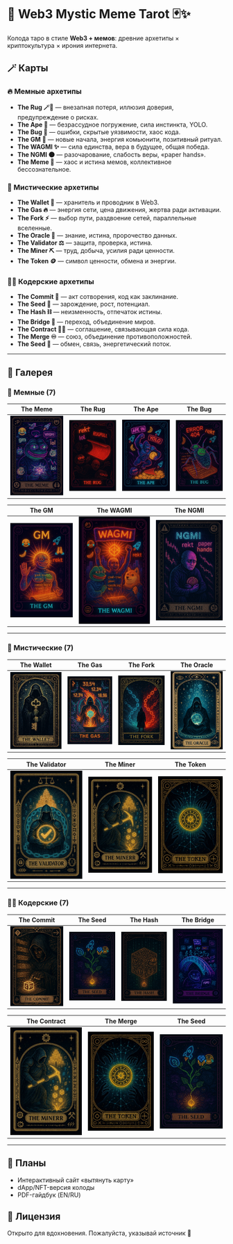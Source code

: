 # 🌌 Web3 Mystic Meme Tarot 🃏✨

Колода таро в стиле **Web3 + мемов**: древние архетипы × криптокультура × ирония интернета.

## 🪄 Карты

### 🔥 Мемные архетипы
- **The Rug 🪄🧶** — внезапная потеря, иллюзия доверия, предупреждение о рисках.  
- **The Ape 🦍** — безрассудное погружение, сила инстинкта, YOLO.  
- **The Bug 🐛** — ошибки, скрытые уязвимости, хаос кода.  
- **The GM 🌅** — новые начала, энергия комьюнити, позитивный ритуал.  
- **The WAGMI ✨** — сила единства, вера в будущее, общая победа.  
- **The NGMI 🌑** — разочарование, слабость веры, «paper hands».  
- **The Meme 🐸** — хаос и истина мемов, коллективное бессознательное.  

### 🔮 Мистические архетипы
- **The Wallet 🔑** — хранитель и проводник в Web3.  
- **The Gas 🔥** — энергия сети, цена движения, жертва ради активации.  
- **The Fork ⚡** — выбор пути, раздвоение сетей, параллельные вселенные.  
- **The Oracle 🔮** — знание, истина, пророчество данных.  
- **The Validator ⚖️** — защита, проверка, истина.  
- **The Miner ⛏️** — труд, добыча, усилия ради ценности.  
- **The Token 🪙** — символ ценности, обмена и энергии.  

### 👨‍💻 Кодерские архетипы
- **The Commit 📜** — акт сотворения, код как заклинание.  
- **The Seed 🌱** — зарождение, рост, потенциал.  
- **The Hash ⛓️** — неизменность, отпечаток истины.  
- **The Bridge 🌉** — переход, объединение миров.  
- **The Contract 📜🤝** — соглашение, связывающая сила кода.  
- **The Merge ♾️** — союз, объединение противоположностей.  
- **The Seed 💱** — обмен, связь, энергетический поток.  

---

## 🎴 Галерея

### 🐸 Мемные (7)
| The Meme | The Rug | The Ape | The Bug |
|---|---|---|---|
| ![The Meme](images/meme/the-meme.jpg) | ![The Rug](images/meme/the-rug.jpg) | ![The Ape](images/meme/the-ape.jpg) | ![The Bug](images/meme/the-bug.jpg) |

| The GM | The WAGMI | The NGMI |
|---|---|---|
| ![The GM](images/meme/the-gm.jpg) | ![The WAGMI](images/meme/the-wagmi.jpg) | ![The NGMI](images/meme/the-ngmi.jpg) |

---

### 🔮 Мистические (7)
| The Wallet | The Gas | The Fork | The Oracle |
|---|---|---|---|
| ![The Wallet](images/mystic/the-wallet.jpg) | ![The Gas](images/mystic/the-gas.jpg) | ![The Fork](images/mystic/the-fork.jpg) | ![The Oracle](images/mystic/the-oracle.jpg) |

| The Validator | The Miner | The Token |
|---|---|---|
| ![The Validator](images/mystic/the-validator.jpg) | ![The Miner](images/mystic/the-miner.jpg) | ![The Token](images/mystic/the-token.jpg) |

---

### 👨‍💻 Кодерские (7)
| The Commit | The Seed | The Hash | The Bridge |
|---|---|---|---|
| ![The Commit](images/coder/the-commit.jpg) | ![The Seed](images/coder/the-seed.jpg) | ![The Hash](images/coder/the-hash.jpg) | ![The Bridge](images/coder/the-bridge.jpg) |

| The Contract | The Merge | The Seed |
|---|---|---|
| ![The Contract](images/coder/the-contract.jpg) | ![The Merge](images/coder/the-merge.jpg) | ![The Seed](images/coder/the-seed.jpg) |

---

## 🚀 Планы
- Интерактивный сайт «вытянуть карту»  
- dApp/NFT-версия колоды  
- PDF-гайдбук (EN/RU)

## 📜 Лицензия
Открыто для вдохновения. Пожалуйста, указывай источник 🙌

